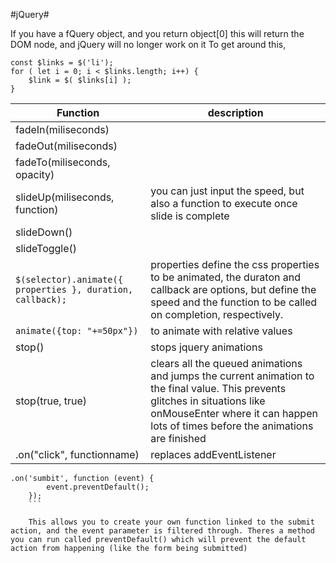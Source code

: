 #jQuery#

If you have a fQuery object, and you return object[0] this will return the DOM node, and jQuery will no longer work on it
To get around this,

```
const $links = $('li');
for ( let i = 0; i < $links.length; i++) {
	$link = $( $links[i] );
}
```

Function | description
--- | ---
fadeIn(miliseconds) |
fadeOut(miliseconds) |
fadeTo(miliseconds, opacity) |
slideUp(miliseconds, function) | you can just input the speed, but also a function to execute once slide is complete
slideDown() |
slideToggle() |
`$(selector).animate({ properties }, duration, callback);` | properties define the css properties to be animated, the duraton and callback are options, but define the speed and the function to be called on completion, respectively.
`animate({top: "+=50px"})` | to animate with relative values
stop() | stops jquery animations
stop(true, true) | clears all the queued animations and jumps the current animation to the final value. This prevents glitches in situations like onMouseEnter where it can happen lots of times before the animations are finished
.on("click", functionname) | replaces addEventListener

```
.on('sumbit', function (event) {
		event.preventDefault();
	});
	```

	This allows you to create your own function linked to the submit action, and the event parameter is filtered through. Theres a method you can run called preventDefault() which will prevent the default action from happening (like the form being submitted)
